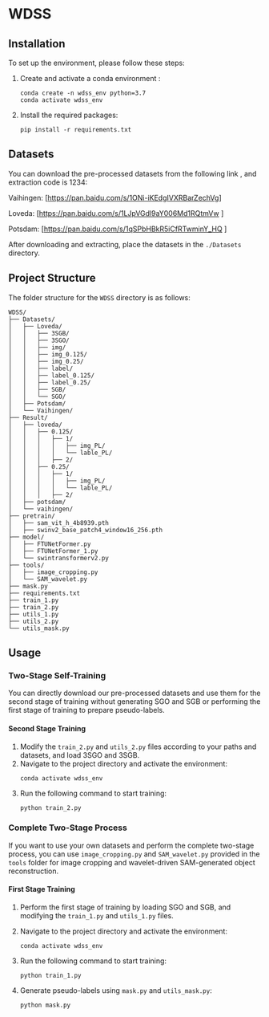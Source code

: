 # WDSS

## Installation
To set up the environment, please follow these steps:

1. Create and activate a conda environment :
    ```shell
    conda create -n wdss_env python=3.7
    conda activate wdss_env
    ```

2. Install the required packages:
    ```shell
    pip install -r requirements.txt
    ```

## Datasets
You can download the pre-processed datasets from the following  link , and extraction code is 1234:

Vaihingen: [https://pan.baidu.com/s/1ONi-iKEdgIVXRBarZechVg]

Loveda: [https://pan.baidu.com/s/1LJpVGdl9aY006Md1RQtmVw ]

Potsdam: [https://pan.baidu.com/s/1qSPbHBkR5iCfRTwminY_HQ ]


After downloading and extracting, place the datasets in the `./Datasets` directory.

## Project Structure

The folder structure for the `WDSS` directory is as follows:

```plaintext
WDSS/
├── Datasets/
│   ├── Loveda/
│   │   ├── 3SGB/
│   │   ├── 3SGO/
│   │   ├── img/
│   │   ├── img_0.125/
│   │   ├── img_0.25/
│   │   ├── label/
│   │   ├── label_0.125/
│   │   ├── label_0.25/
│   │   ├── SGB/
│   │   └── SGO/
│   ├── Potsdam/
│   └── Vaihingen/
├── Result/
│   ├── loveda/
│   │   ├── 0.125/
│   │   │   ├── 1/
│   │   │   │   ├── img_PL/
│   │   │   │   └── lable_PL/
│   │   │   ├── 2/
│   │   ├── 0.25/
│   │   │   ├── 1/
│   │   │   │   ├── img_PL/
│   │   │   │   └── lable_PL/
│   │   │   ├── 2/
│   ├── potsdam/
│   └── vaihingen/
├── pretrain/
│   ├── sam_vit_h_4b8939.pth
│   ├── swinv2_base_patch4_window16_256.pth
├── model/
│   ├── FTUNetFormer.py
│   ├── FTUNetFormer_1.py
│   └── swintransformerv2.py
├── tools/
│   ├── image_cropping.py
│   └── SAM_wavelet.py
├── mask.py
├── requirements.txt
├── train_1.py
├── train_2.py
├── utils_1.py
├── utils_2.py
└── utils_mask.py
```




## Usage

### Two-Stage Self-Training 
You can directly download our pre-processed datasets and use them for the second stage of training without generating SGO and SGB or performing the first stage of training to prepare pseudo-labels.

#### Second Stage Training
1. Modify the `train_2.py` and `utils_2.py` files according to your paths and datasets, and load 3SGO and 3SGB.
2. Navigate to the project directory and activate the environment:
    ```shell
    conda activate wdss_env
    ```
3. Run the following command to start training:
    ```shell
    python train_2.py
    ```

### Complete Two-Stage Process
If you want to use your own datasets and perform the complete two-stage process, you can use `image_cropping.py` and `SAM_wavelet.py` provided in the `tools` folder for image cropping and wavelet-driven SAM-generated object reconstruction.


#### First Stage Training
1. Perform the first stage of training by loading SGO and SGB, and modifying the `train_1.py` and `utils_1.py` files.
2. Navigate to the project directory and activate the environment:
    ```shell
    conda activate wdss_env
    ```
3. Run the following command to start training:
    ```shell
    python train_1.py
    ```

4. Generate pseudo-labels using `mask.py` and `utils_mask.py`:
    ```shell
    python mask.py
    ```

